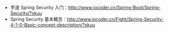 * 芋道 Spring Security 入门：<http://www.iocoder.cn/Spring-Boot/Spring-Security/?skuu>
* Spring Security 基本概念：<http://www.iocoder.cn/Fight/Spring-Security-4-1-0-Basic-concept-description/?skuu>
